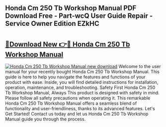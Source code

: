 ## Honda Cm 250 Tb Workshop Manual PDF Download Free - Part-wcQ User Guide Repair - Service Owner Edition EZkHC

# <h2><a href="http://bc92016.oget.top/?id=Honda+Cm+250+Tb+Workshop+Manual">🔗Download New 👉🔴 Honda Cm 250 Tb Workshop Manual</a></h2>

[![Honda Cm 250 Tb Workshop Manual new download](https://i.imgur.com/5g1atiW.png)](http://bc92016.oget.top/?id=Honda+Cm+250+Tb+Workshop+Manual)
Welcome to the user manual for your recently bought Honda Cm 250 Tb Workshop Manual. This guide is here to help you navigate the features and functions of your product with ease. Inside, you will find detailed instructions for installation, operation, maintenance, and troubleshooting. Safety First Honda Cm 250 Tb Workshop Manual, Always This product is designed with safety in mind. Please follow all safety precautions when operating it. This remarkable Honda Cm 250 Tb Workshop Manual offers a seamless blend of functionality and user-friendliness, thanks to its advanced features. Let's Get Started! Contact us today and let us Honda Cm 250 Tb Workshop Manual guide you through the process.

